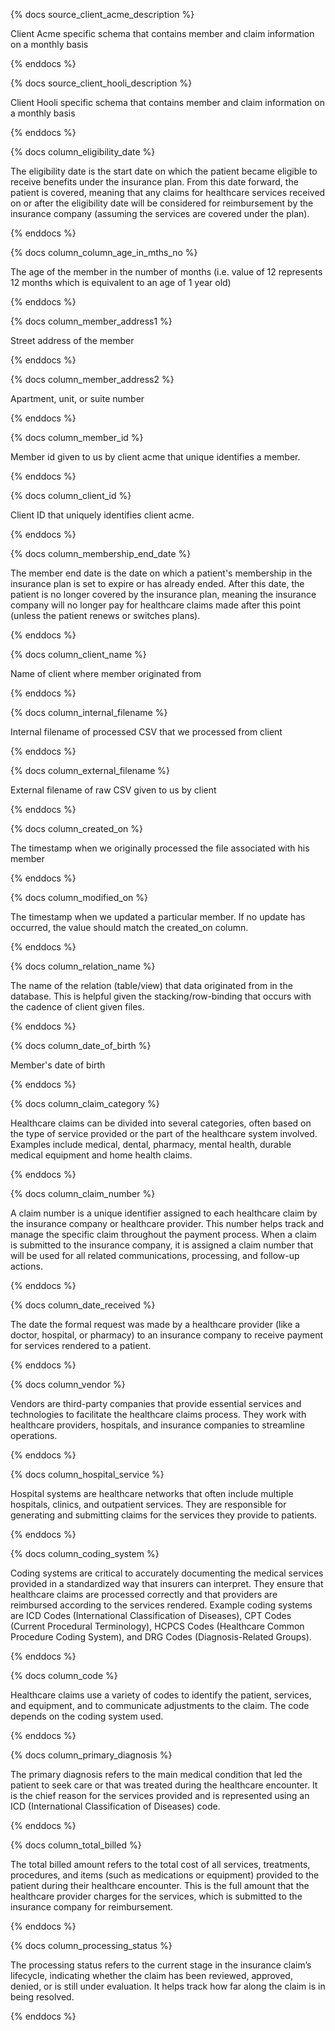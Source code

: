{% docs source_client_acme_description %}

Client Acme specific schema that contains member and claim information on a monthly basis

{% enddocs %}

{% docs source_client_hooli_description %}

Client Hooli specific schema that contains member and claim information on a monthly basis

{% enddocs %}

{% docs column_eligibility_date %}

The eligibility date is the start date on which the patient became eligible to receive benefits under the insurance plan. From this date forward, the patient is covered, meaning that any claims for healthcare services received on or after the eligibility date will be considered for reimbursement by the insurance company (assuming the services are covered under the plan).

{% enddocs %}

{% docs column_column_age_in_mths_no %}

The age of the member in the number of months (i.e. value of 12 represents 12 months which is equivalent to an age of 1 year old)

{% enddocs %}

{% docs column_member_address1 %}

Street address of the member

{% enddocs %}

{% docs column_member_address2 %}

Apartment, unit, or suite number

{% enddocs %}

{% docs column_member_id %}

Member id given to us by client acme that unique identifies a member.

{% enddocs %}

{% docs column_client_id %}

Client ID that uniquely identifies client acme.

{% enddocs %}

{% docs column_membership_end_date %}

The member end date is the date on which a patient's membership in the insurance plan is set to expire or has already ended. After this date, the patient is no longer covered by the insurance plan, meaning the insurance company will no longer pay for healthcare claims made after this point (unless the patient renews or switches plans).

{% enddocs %}

{% docs column_client_name %}

Name of client where member originated from

{% enddocs %}

{% docs column_internal_filename %}

Internal filename of processed CSV that we processed from client

{% enddocs %}

{% docs column_external_filename %}

External filename of raw CSV given to us by client

{% enddocs %}

{% docs column_created_on %}

The timestamp when we originally processed the file associated with his member

{% enddocs %}

{% docs column_modified_on %}

The timestamp when we updated a particular member. If no update has occurred, the value should match the created_on column.

{% enddocs %}

{% docs column_relation_name %}

The name of the relation (table/view) that data originated from in the database. This is helpful given the stacking/row-binding that occurs with the cadence of client given files.

{% enddocs %}

{% docs column_date_of_birth %}

Member's date of birth

{% enddocs %}

{% docs column_claim_category %}

Healthcare claims can be divided into several categories, often based on the type of service provided or the part of the healthcare system involved. Examples include medical, dental, pharmacy, mental health, durable medical equipment and home health claims.

{% enddocs %}

{% docs column_claim_number %}

A claim number is a unique identifier assigned to each healthcare claim by the insurance company or healthcare provider. This number helps track and manage the specific claim throughout the payment process. When a claim is submitted to the insurance company, it is assigned a claim number that will be used for all related communications, processing, and follow-up actions.

{% enddocs %}

{% docs column_date_received %}

The date the formal request was made by a healthcare provider (like a doctor, hospital, or pharmacy) to an insurance company to receive payment for services rendered to a patient.

{% enddocs %}

{% docs column_vendor %}

Vendors are third-party companies that provide essential services and technologies to facilitate the healthcare claims process. They work with healthcare providers, hospitals, and insurance companies to streamline operations.

{% enddocs %}

{% docs column_hospital_service %}

Hospital systems are healthcare networks that often include multiple hospitals, clinics, and outpatient services. They are responsible for generating and submitting claims for the services they provide to patients.

{% enddocs %}

{% docs column_coding_system %}

Coding systems are critical to accurately documenting the medical services provided in a standardized way that insurers can interpret. They ensure that healthcare claims are processed correctly and that providers are reimbursed according to the services rendered. Example coding systems are ICD Codes (International Classification of Diseases), CPT Codes (Current Procedural Terminology), HCPCS Codes (Healthcare Common Procedure Coding System), and DRG Codes (Diagnosis-Related Groups).

{% enddocs %}

{% docs column_code %}

Healthcare claims use a variety of codes to identify the patient, services, and equipment, and to communicate adjustments to the claim. The code depends on the coding system used.

{% enddocs %}

{% docs column_primary_diagnosis %}

The primary diagnosis refers to the main medical condition that led the patient to seek care or that was treated during the healthcare encounter. It is the chief reason for the services provided and is represented using an ICD (International Classification of Diseases) code.

{% enddocs %}

{% docs column_total_billed %}

The total billed amount refers to the total cost of all services, treatments, procedures, and items (such as medications or equipment) provided to the patient during their healthcare encounter. This is the full amount that the healthcare provider charges for the services, which is submitted to the insurance company for reimbursement.

{% enddocs %}

{% docs column_processing_status %}

The processing status refers to the current stage in the insurance claim’s lifecycle, indicating whether the claim has been reviewed, approved, denied, or is still under evaluation. It helps track how far along the claim is in being resolved.

{% enddocs %}